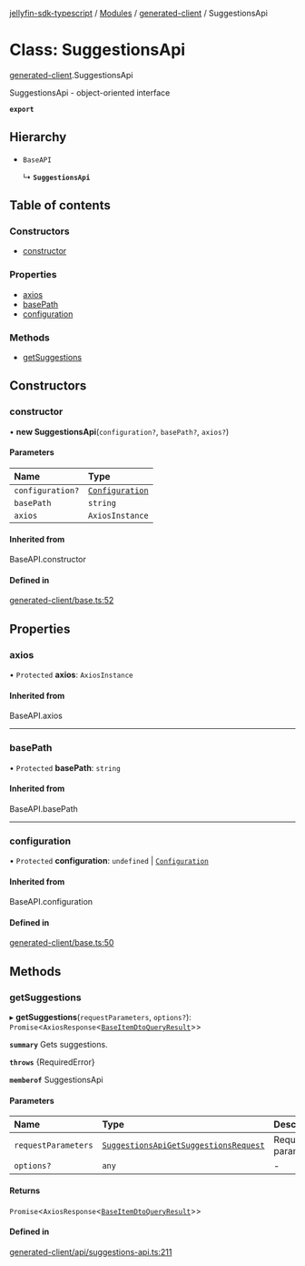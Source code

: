 [jellyfin-sdk-typescript](../README.md) / [Modules](../modules.md) / [generated-client](../modules/generated_client.md) / SuggestionsApi

# Class: SuggestionsApi

[generated-client](../modules/generated_client.md).SuggestionsApi

SuggestionsApi - object-oriented interface

**`export`**

## Hierarchy

- `BaseAPI`

  ↳ **`SuggestionsApi`**

## Table of contents

### Constructors

- [constructor](generated_client.SuggestionsApi.md#constructor)

### Properties

- [axios](generated_client.SuggestionsApi.md#axios)
- [basePath](generated_client.SuggestionsApi.md#basepath)
- [configuration](generated_client.SuggestionsApi.md#configuration)

### Methods

- [getSuggestions](generated_client.SuggestionsApi.md#getsuggestions)

## Constructors

### constructor

• **new SuggestionsApi**(`configuration?`, `basePath?`, `axios?`)

#### Parameters

| Name | Type |
| :------ | :------ |
| `configuration?` | [`Configuration`](index.Configuration.md) |
| `basePath` | `string` |
| `axios` | `AxiosInstance` |

#### Inherited from

BaseAPI.constructor

#### Defined in

[generated-client/base.ts:52](https://github.com/thornbill/jellyfin-sdk-typescript/blob/0f61f16/src/generated-client/base.ts#L52)

## Properties

### axios

• `Protected` **axios**: `AxiosInstance`

#### Inherited from

BaseAPI.axios

___

### basePath

• `Protected` **basePath**: `string`

#### Inherited from

BaseAPI.basePath

___

### configuration

• `Protected` **configuration**: `undefined` \| [`Configuration`](index.Configuration.md)

#### Inherited from

BaseAPI.configuration

#### Defined in

[generated-client/base.ts:50](https://github.com/thornbill/jellyfin-sdk-typescript/blob/0f61f16/src/generated-client/base.ts#L50)

## Methods

### getSuggestions

▸ **getSuggestions**(`requestParameters`, `options?`): `Promise`<`AxiosResponse`<[`BaseItemDtoQueryResult`](../interfaces/generated_client.BaseItemDtoQueryResult.md)\>\>

**`summary`** Gets suggestions.

**`throws`** {RequiredError}

**`memberof`** SuggestionsApi

#### Parameters

| Name | Type | Description |
| :------ | :------ | :------ |
| `requestParameters` | [`SuggestionsApiGetSuggestionsRequest`](../interfaces/generated_client.SuggestionsApiGetSuggestionsRequest.md) | Request parameters. |
| `options?` | `any` | - |

#### Returns

`Promise`<`AxiosResponse`<[`BaseItemDtoQueryResult`](../interfaces/generated_client.BaseItemDtoQueryResult.md)\>\>

#### Defined in

[generated-client/api/suggestions-api.ts:211](https://github.com/thornbill/jellyfin-sdk-typescript/blob/0f61f16/src/generated-client/api/suggestions-api.ts#L211)
